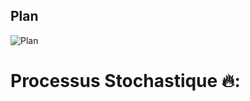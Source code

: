 ## Plan

![Plan](https://github.com/user-attachments/assets/3cf66fa0-75fb-42d5-86c7-55aef09972a1)


# Processus Stochastique 🔥:
